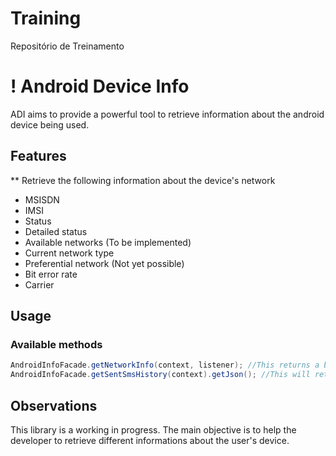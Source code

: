 Training
========

Repositório de Treinamento

# ! Android Device Info
ADI aims to provide a powerful tool to retrieve information about the android device being used.

## Features
 ** Retrieve the following information about the device's network
 * MSISDN
 * IMSI
 * Status
 * Detailed status
 * Available networks (To be implemented)
 * Current network type
 * Preferential network (Not yet possible)
 * Bit error rate
 * Carrier
 
## Usage

### Available methods
``` java
AndroidInfoFacade.getNetworkInfo(context, listener); //This returns a bean with network info.
AndroidInfoFacade.getSentSmsHistory(context).getJson(); //This will return a String with history info about the sent SMS messages in a json format.
```

## Observations

This library is a working in progress. The main objective is to help the developer to retrieve different informations about the user's device.
